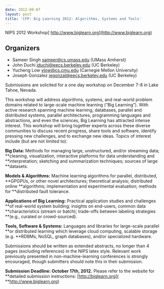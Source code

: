```yaml
---
date: 2012-09-07
layout: post
title: 'CFP: Big Learning 2012: Algorithms, Systems and Tools'
---
```


NIPS 2012 Workshop[ http://www.biglearn.org](http://www.biglearn.org)

## Organizers
  * Sameer Singh <sameer@cs.umass.edu> (UMass Amherst)
  * John Duchi <jduchi@eecs.berkeley.edu> (UC Berkeley)
  * Yucheng Low <ylow@cs.cmu.edu> (Carnegie Mellon University)
  * Joseph Gonzalez <jegonzal@eecs.berkeley.edu> (UC Berkeley)


Submissions are solicited for a one day workshop on December 7-8 in Lake Tahoe,
Nevada.

This workshop will address algorithms, systems, and real-world problem domains
related to large-scale machine learning (“Big Learning”). With active research
spanning machine learning, databases, parallel and distributed systems, parallel
architectures, programming languages and abstractions, and even the sciences,
Big Learning has attracted intense interest. This workshop will bring together
experts across these diverse communities to discuss recent progress, share tools
and software, identify pressing new challenges, and to exchange new ideas.
Topics of interest include (but are not limited to):

**Big Data:** Methods for managing large, unstructured, and/or streaming data;
**cleaning, visualization, interactive platforms for data understanding and
**interpretation; sketching and summarization techniques; sources of large
**datasets.

**Models & Algorithms:** Machine learning algorithms for parallel, distributed,
**GPGPUs, or other novel architectures; theoretical analysis; distributed online
**algorithms; implementation and experimental evaluation; methods for
**distributed fault tolerance.

**Applications of Big Learning:** Practical application studies and challenges
**of real-world system building; insights on end-users, common data
**characteristics (stream or batch); trade-offs between labeling strategies
**(e.g., curated or crowd-sourced).

**Tools, Software & Systems:** Languages and libraries for large-scale parallel
**or distributed learning which leverage cloud computing, scalable storage (e.g.
**RDBMs, NoSQL, graph databases), and/or specialized hardware.

Submissions should be written as extended abstracts, no longer than 4 pages
(excluding references) in the NIPS latex style. Relevant work previously
presented in non-machine-learning conferences is strongly encouraged, though
submitters should note this in their submission.

**Submission Deadline: October 17th, 2012.** Please refer to the website for
**detailed submission instructions: [http://biglearn.org](
**http://www.biglearn.org)
